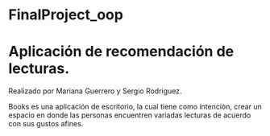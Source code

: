 # FinalProject_oop

# Aplicación de recomendación de lecturas.
Realizado por Mariana Guerrero y Sergio Rodriguez.

Books es una aplicación de escritorio, la cual tiene como intención, crear un espacio en donde las personas encuentren variadas lecturas de acuerdo con sus gustos afines. 


